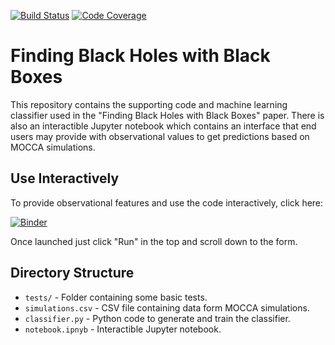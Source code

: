 [![Build Status](https://travis-ci.org/ammaraskar/black-holes-black-boxes.svg?branch=master)](https://travis-ci.org/ammaraskar/black-holes-black-boxes)
[![Code Coverage](https://codecov.io/gh/ammaraskar/black-holes-black-boxes/branch/master/graph/badge.svg)](https://codecov.io/gh/ammaraskar/black-holes-black-boxes)

# Finding Black Holes with Black Boxes

This repository contains the supporting code and machine learning classifier
used in the "Finding Black Holes with Black Boxes" paper. There is also an
interactible Jupyter notebook which contains an interface that end users may
provide with observational values to get predictions based on MOCCA simulations.

## Use Interactively

To provide observational features and use the code interactively, click here:

[![Binder](https://mybinder.org/badge.svg)](https://mybinder.org/v2/gh/ammaraskar/black-holes-black-boxes/master?filepath=notebook.ipynb)

Once launched just click "Run" in the top and scroll down to the form.

## Directory Structure

- `tests/` - Folder containing some basic tests.
- `simulations.csv` - CSV file containing data form MOCCA simulations.
- `classifier.py` - Python code to generate and train the classifier.
- `notebook.ipnyb` - Interactible Jupyter notebook.